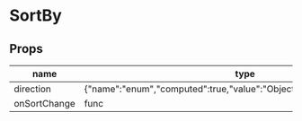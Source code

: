 # SortBy

## Props

|name|type|default|description|
|----|----|-------|-----------|
|direction|{"name":"enum","computed":true,"value":"Object.values(SortByDirection)"}|SortByDirection.asc||
|onSortChange|func|() => undefined||


